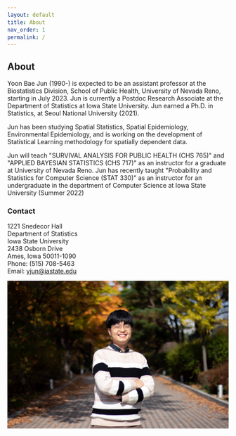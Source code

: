 ```yaml
---
layout: default
title: About
nav_order: 1
permalink: /
---
```


## About

<!-- ![](main_profile.png) -->

Yoon Bae Jun (1990-) is expected to be an assistant professor at the Biostatistics Division, School of Public Health, University of Nevada Reno, starting in July 2023. Jun is currently a Postdoc Research Associate at the Department of Statistics at Iowa State University. Jun earned a Ph.D. in Statistics, at Seoul National University (2021).

Jun has been studying Spatial Statistics, Spatial Epidemiology, Environmental Epidemiology, and is working on the development of Statistical Learning methodology for spatially dependent data.

Jun will teach "SURVIVAL ANALYSIS FOR PUBLIC HEALTH (CHS 765)" and "APPLIED BAYESIAN STATISTICS (CHS 717)" as an instructor for a graduate at University of Nevada Reno. Jun has recently taught "Probability and Statistics for Computer Science (STAT 330)" as an instructor for an undergraduate in the department of Computer Science at Iowa State University (Summer 2022)


### Contact

1221 Snedecor Hall \
Department of Statistics\
Iowa State University\
2438 Osborn Drive\
Ames, Iowa 50011-1090\
Phone: (515) 708-5463\
Email: yjun@iastate.edu

![](me.jpeg)
